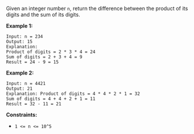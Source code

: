 Given an integer number `n`, return the difference between the product of its
digits and the sum of its digits.



**Example 1:**

    
    
    Input: n = 234
    Output: 15 
    Explanation: 
    Product of digits = 2 * 3 * 4 = 24 
    Sum of digits = 2 + 3 + 4 = 9 
    Result = 24 - 9 = 15
    

**Example 2:**

    
    
    Input: n = 4421
    Output: 21
    Explanation: Product of digits = 4 * 4 * 2 * 1 = 32 
    Sum of digits = 4 + 4 + 2 + 1 = 11 
    Result = 32 - 11 = 21
    



**Constraints:**

  * `1 <= n <= 10^5`

